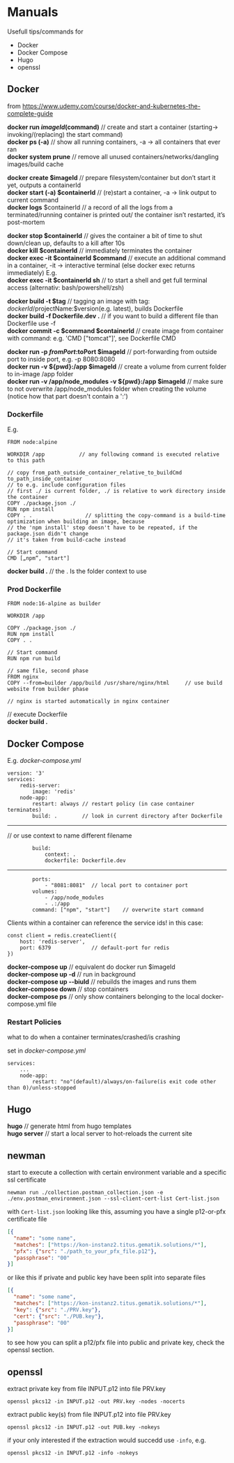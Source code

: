 # Manuals

Usefull tips/commands for
- Docker
- Docker Compose
- Hugo
- openssl

## Docker

from https://www.udemy.com/course/docker-and-kubernetes-the-complete-guide

**docker run $imageId ($command)** // create and start a container (starting-> invoking/(replacing) the start command)  
**docker ps (-a)** // show all running containers, -a -> all containers that ever ran  
**docker system prune** // remove all unused containers/networks/dangling images/build cache  

**docker create $imageId** // prepare filesystem/container but don’t start it yet, outputs a containerId  
**docker start (-a) $containerId** // (re)start a container, -a -> link output to current command  
**docker logs** $containerId // a record of all the logs from a terminated/running container is printed out/ the container isn’t restarted, it’s post-mortem  

**docker stop $containerId** // gives the container a bit of time to shut down/clean up, defaults to a kill after 10s  
**docker kill $containerId** // immediately terminates the container  
**docker exec -it $containerId $command**    // execute an additional command in a container, -it -> interactive terminal (else docker exec returns immediately) E.g.  
**docker exec -it $containerId sh**          // to start a shell and get full terminal access (alternativ: bash/powershell/zsh)

**docker build -t $tag**                     // tagging an image with tag: $dockerId/$projectName:$version(e.g. latest), builds Dockerfile  
**docker build -f Dockerfile.dev .**         // if you want to build a different file than Dockerfile use -f  
**docker commit -c $command $containerId**   // create image from container with command: e.g. 'CMD ["tomcat"]', see Dockerfile CMD  

**docker run -p $fromPort:$toPort $imageId** // port-forwarding from outside port to inside port, e.g. -p 8080:8080  
**docker run -v ${pwd}:/app $imageId**                      // create a volume from current folder to in-image /app folder  
**docker run -v /app/node_modules -v ${pwd}:/app $imageId** // make sure to not overwrite /app/node_modules folder when creating the volume (notice how that part doesn't contain a ':')  


### Dockerfile

E.g.

    FROM node:alpine
    
    WORKDIR /app           // any following command is executed relative to this path
    
    // copy from_path_outside_container_relative_to_buildCmd to_path_inside_container
    // to e.g. include configuration files
    // first ./ is current folder, ./ is relative to work directory inside the container
    COPY ./package.json ./
    RUN npm install
    COPY . .                 // splitting the copy-command is a build-time optimization when building an image, because
    // the 'npm install' step doesn't have to be repeated, if the package.json didn't change
    // it's taken from build-cache instead
    
    // Start command
    CMD [„npm“, "start"]

**docker build .**    // the . Is the folder context to use


### Prod Dockerfile

    FROM node:16-alpine as builder
    
    WORKDIR /app
    
    COPY ./package.json ./
    RUN npm install
    COPY . .
    
    // Start command
    RUN npm run build
    
    // same file, second phase
    FROM nginx
    COPY --from=builder /app/build /usr/share/nginx/html     // use build website from builder phase
    
    // nginx is started automatically in nginx container

// execute Dockerfile  
**docker build .**

## Docker Compose

E.g. *docker-compose.yml*

    version: '3'
    services:
        redis-server:
            image: 'redis'
        node-app:
            restart: always // restart policy (in case container terminates)
            build: .        // look in current directory after Dockerfile

---
// or use context to name different filename  

            build:  
                context: .
                dockerfile: Dockerfile.dev
---

            ports:
                - "8081:8081"  // local port to container port
            volumes:
                - /app/node_modules
                - .:/app
            command: ["npm", "start"]    // overwrite start command

Clients within a container can reference the service ids!
in this case:

    const client = redis.createClient({
        host: 'redis-server',
        port: 6379             // default-port for redis
    })

**docker-compose up**         // equivalent do docker run $imageId  
**docker-compose up -d**      // run in background  
**docker-compose up --biuld** // rebuilds the images and runs them  
**docker-compose down**       // stop containers  
**docker-compose ps**         // only show containers belonging to the local docker-compose.yml file  

### Restart Policies

what to do when a container terminates/crashed/is crashing

set in *docker-compose.yml*

    services:
        ...
        node-app:
            restart: "no"(default)/always/on-failure(is exit code other than 0)/unless-stopped


## Hugo

**hugo** // generate html from hugo templates  
**hugo server** // start a local server to hot-reloads the current site  


## newman

start to execute a collection with certain environment variable and a specific ssl certificate
```shell
newman run ./collection.postman_collection.json -e ./env.postman_environment.json --ssl-client-cert-list Cert-list.json
```
with `Cert-list.json` looking like this, assuming you have a single p12-or-pfx certificate file

```json
[{
  "name": "some name",
  "matches": ["https://kon-instanz2.titus.gematik.solutions/*"],
  "pfx": {"src": "./path_to_your_pfx_file.p12"},
  "passphrase": "00"
}]
```
or like this if private and public key have been split into separate files
```json
[{
  "name": "some name",
  "matches": ["https://kon-instanz2.titus.gematik.solutions/*"],
  "key": {"src": "./PRV.key"},
  "cert": {"src": "./PUB.key"},
  "passphrase": "00"
}]
```
to see how you can split a p12/pfx file into public and private key, check the openssl section.

## openssl

extract private key from file INPUT.p12 into file PRV.key
```shell
openssl pkcs12 -in INPUT.p12 -out PRV.key -nodes -nocerts
```
extract public key(s) from file INPUT.p12 into file PRV.key
```shell
openssl pkcs12 -in INPUT.p12 -out PUB.key -nokeys
```
if your only interested if the extraction would succedd use `-info`, e.g.
```shell
openssl pkcs12 -in INPUT.p12 -info -nokeys
```